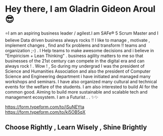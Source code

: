 # Hey there, I am Gladrin Gideon Aroul :sunglasses:
:star:I am an aspiring business leader / agilest.I am SAFe® 5  Scrum Master and I believe Data driven business always rocks !! I like to manage , motivate , implement changes , find and fix problems and transform !! teams and organization ;-) . I Help teams to make awesome decisions and i believe in "Empiricism + Lean Thinking" . business agility matters to me so that businesses of the 21st century can compete in the digital era and can always rock ! . Wow ! , So during my undergrad I was the president of Science and Humanities Association and also the president of Computer Science and Engineering department i have initiated and managed many workshops and seminars. I have also organized many cultural and technical events for the welfare of the students. I am also interested to build AI for the common good. Aiming to build more sustainable and scalable tech and management ecosystem. I am a Futurist .  . 
✨✨

https://form.typeform.com/to/jSuNEYta
https://form.typeform.com/to/ki5OB5qX
## Choose Rightly , Learn Wisely , Shine Brightly 




